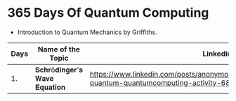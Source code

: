 # 365 Days Of Quantum Computing

* Introduction to Quantum Mechanics by Griffiths.

| Days | Name of the Topic           | Linkedin Link |
| ---- | --------------------------- | ------------- |
| 1.   | 𝐒𝐜𝐡𝐫ö𝐝𝐢𝐧𝐠𝐞𝐫'𝐬 𝐖𝐚𝐯𝐞 𝐄𝐪𝐮𝐚𝐭𝐢𝐨𝐧 | https://www.linkedin.com/posts/anonymousr007_365daysofquantumcomputing-quantum-quantumcomputing-activity-6883088137002856448-Wnuc |
